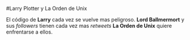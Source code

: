 #Larry Plotter y La Orden de Unix

El código de **Larry** cada vez se vuelve mas peligroso.
**Lord Ballmermort** y sus *followers* tienen cada vez mas *retweets*
**La Orden de Unix** quiere enfrentarse a ellos.
